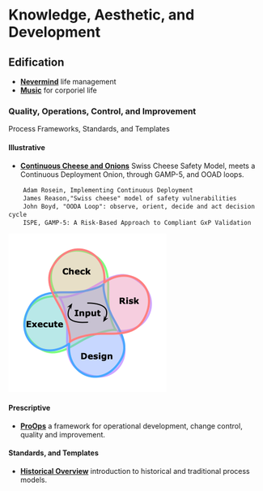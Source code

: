 # Knowledge, Aesthetic, and Development

## Edification
* <b>[Nevermind](Nevermind.pdf)</b> life management
* <b>[Music](./music/#README.md)</b> for corporiel life

### Quality, Operations, Control, and Improvement

Process Frameworks, Standards, and Templates

#### Illustrative

* <b>[Continuous Cheese and Onions](Operations.pdf)</b> Swiss Cheese Safety Model, meets a Continuous Deployment Onion, through GAMP-5, and OOAD loops.
```
    Adam Rosein, Implementing Continuous Deployment
    James Reason,"Swiss cheese" model of safety vulnerabilities
    John Boyd, "OODA Loop": observe, orient, decide and act decision cycle
    ISPE, GAMP-5: A Risk-Based Approach to Compliant GxP Validation
```
![Continuous Loop](Operations-Framework-0.5.png)

#### Prescriptive

* <b>[ProOps](ProOps#README.md)</b> a framework for operational development, change control, quality and improvement.

#### Standards, and Templates

* <b>[Historical Overview](overview.md)</b> introduction to historical and traditional process models.

